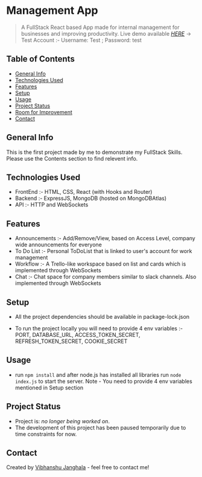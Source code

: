 
# Management App
> A FullStack React based App made for internal management for businesses and improving productivity.
> Live demo available [_HERE_](https://vibhanshuj.codes) -> Test Account :- Username: Test ; Password: test

## Table of Contents
* [General Info](#general-info)
* [Technologies Used](#technologies-used)
* [Features](#features)
* [Setup](#setup)
* [Usage](#usage)
* [Project Status](#project-status)
* [Room for Improvement](#room-for-improvement)
* [Contact](#contact)


## General Info
This is the first project made by me to demonstrate my FullStack Skills.
Please use the Contents section to find relevent info.


## Technologies Used
- FrontEnd :- HTML, CSS, React (with Hooks and Router)
- Backend :- ExpressJS, MongoDB (hosted on MongoDBAtlas)
- API :- HTTP and WebSockets


## Features
- Announcements :- 
         Add/Remove/View, based on Access Level, company wide announcements for everyone
- To Do List :- 
         Personal ToDoList that is linked to user's account for work management
- Workflow :- 
         A Trello-like workspace based on list and cards which is implemented through WebSockets
- Chat :- 
         Chat space for company members similar to slack channels. Also implemented through WebSockets

## Setup
- All the project dependencies should be available in package-lock.json

- To run the project locally you will need to provide 4 env variables :-
        PORT,  DATABASE_URL, ACCESS_TOKEN_SECRET,  REFRESH_TOKEN_SECRET, COOKIE_SECRET

## Usage
- run `npm install` and after node.js has installed all libraries run `node index.js` to start the server.
Note - You need to provide 4 env variables mentioned in Setup section


## Project Status
- Project is: _no longer being worked on_. 
- The development of this project has been paused temporarily due to time constraints for now.


## Contact
Created by [Vibhanshu Janghala](https://www.linkedin.com/in/vibhanshu-janghala-a83b311b6) - feel free to contact me!

